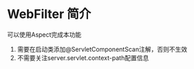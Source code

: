# WebFilter 简介
可以使用Aspect完成本功能
1. 需要在启动类添加@ServletComponentScan注解，否则不生效
2. 不需要关注server.servlet.context-path配置信息 